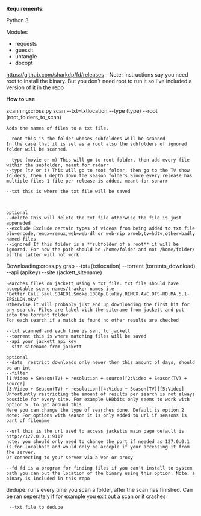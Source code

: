 **Requirements:**

Python 3

Modules
- requests
- guessit
- untangle
- docopt

https://github.com/sharkdp/fd/releases - Note: Instructions say you need root to install the binary. But you don't need root to run it so I've included a version of it in the repo


**How to use**

scanning:cross.py scan --txt=txtlocation --type (type) --root (root_folders_to_scan)

    Adds the names of files to a txt file.
    
    --root this is the folder whoses subfolders will be scanned
    In the case that it is set as a root also the subfolders of ignored folder will be scanned.
    
    --type (movie or m) This will go to root folder, then add every file within the subfolder, meant for radarr
    --type (tv or t) This will go to root folder, then go to the TV show folders, then 1 depth down the season folders.Since every release has 
    multiple files 1 file per release is added, meant for sonarr
    
    --txt this is where the txt file will be saved
    
    
    
    optional
    --delete This will delete the txt file otherwise the file is just appeneded
    --exclude Exclude certain types of videos from being added to txt file blu=encode,remux=remux,web=web-dl or web-rip orweb,tv=hdtv,other=badly named files
    --ignored If this folder is a **subfolder of a root** it will be ignored. For now the path should be /home/folder and not /home/folder/ as the latter will not work
    
Downloading:cross.py grab --txt=(txtlocation) --torrent (torrents_download)  --api (apikey) --site (jackett_sitename)
    
    Searches files on jackett using a txt file. txt file should have acceptable scene names/tracker names i.e "Better.Call.Saul.S04E01.Smoke.1080p.BluRay.REMUX.AVC.DTS-HD.MA.5.1-EPSiLON.mkv"
    Otherwise it will probably just end up downloading the first hit for any search. Files are label with the sitename from jackett and put into the torrent folder
    For each search if a match is found no other results are checked
    
    --txt scanned and each line is sent to jackett
    --torrent this is where matching files will be saved
    --api your jackett api key
    --site sitename from jackett
    
    optional
    --date  restrict downloads only newer then this amount of days, should be an int
    --filter 
    [1:Video + Season(TV) + resolution + source][2:Video + Season(TV) + source]
    [3:Video + Season(TV) + resolution][4:Video + Season(TV)][5:Video]
    Unfortuntly restricting the amount of results per search is not always possible for every site. For example UHDbits only seems to work with option 5. To get around this
    Here you can change the type of searches done. Default is option 2
    Note: For options with season it is only added to url if seasons is part of filename
    
    --url this is the url used to access jacketts main page default is http://127.0.0.1:9117
    note: you should only need to change the port if needed as 127.0.0.1 is for localhost and would only be acceple if your accessing it from the server. 
    Or connecting to your server via a vpn or proxy
    
    --fd fd is a program for finding files if you can't install to system path you can put the location of the binary using this option. Note: a binary is included in this repo
    
dedupe:
    runs every time you scan a folder, after the scan has finished.
    Can be ran seperately if for example you exit out a scan or it crashes
    
     --txt file to dedupe
   
    
    
    
    
    
    
 
    
    
    
    

